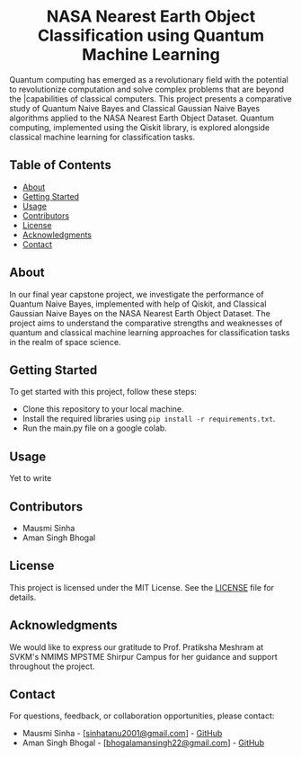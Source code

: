 <div align="center">
  <h1 align="center">NASA Nearest Earth Object Classification using Quantum Machine Learning</h1>
</div>

Quantum computing has emerged as a revolutionary field with the potential to revolutionize computation and solve complex problems that are beyond the |capabilities of classical computers. This project presents a comparative study of Quantum Naive Bayes and Classical Gaussian Naive Bayes algorithms applied to the NASA Nearest Earth Object Dataset. Quantum computing, implemented using the Qiskit library, is explored alongside classical machine learning for classification tasks. 

## Table of Contents
- [About](#about)
- [Getting Started](#getting-started)
- [Usage](#usage)
- [Contributors](#contributors)
- [License](#license)
- [Acknowledgments](#acknowledgments)
- [Contact](#contact)

## About

In our final year capstone project, we investigate the performance of Quantum Naive Bayes, implemented with help of Qiskit, and Classical Gaussian Naive Bayes on the NASA Nearest Earth Object Dataset. The project aims to understand the comparative strengths and weaknesses of quantum and classical machine learning approaches for classification tasks in the realm of space science.

## Getting Started

To get started with this project, follow these steps:

- Clone this repository to your local machine.
- Install the required libraries using `pip install -r requirements.txt`.
- Run the main.py file on a google colab.

## Usage

Yet to write

## Contributors

- Mausmi Sinha
- Aman Singh Bhogal

## License

This project is licensed under the MIT License. See the [LICENSE](LICENSE) file for details.

## Acknowledgments

We would like to express our gratitude to Prof. Pratiksha Meshram at SVKM's NMIMS MPSTME Shirpur Campus for her guidance and support throughout the project.

## Contact

For questions, feedback, or collaboration opportunities, please contact:

- Mausmi Sinha - [sinhatanu2001@gmail.com] - [GitHub](https://github.com/MausmiSinha)
- Aman Singh Bhogal - [bhogalamansingh22@gmail.com] - [GitHub](https://github.com/AmanSinghBhogal)
